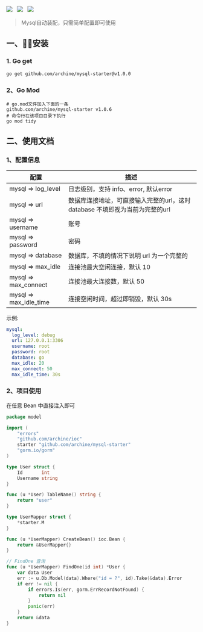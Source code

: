 ![](https://img.shields.io/badge/version-v1.0.0-green.svg) &nbsp; ![](https://img.shields.io/badge/version-go1.21-green.svg) &nbsp;  ![](https://img.shields.io/badge/builder-success-green.svg) &nbsp;

> Mysql自动装配，只需简单配置即可使用

## 一、🚀🚀安装

### 1. Go get

```shell
go get github.com/archine/mysql-starter@v1.0.0
```

### 2、Go Mod

```shell
# go.mod文件加入下面的一条
github.com/archine/mysql-starter v1.0.6
# 命令行在该项目目录下执行
go mod tidy
```

## 二、使用文档

### 1、配置信息

| 配置                     | 描述                                             |
|------------------------|------------------------------------------------|
| mysql => log_level     | 日志级别，支持 info、error, 默认error                    |
| mysql => url           | 数据库连接地址，可直接输入完整的url，这时 database 不填即视为当前为完整的url |
| mysql => username      | 账号                                             |
| mysql => password      | 密码                                             |
| mysql => database      | 数据库，不填的情况下说明 url 为一个完整的                        |
| mysql => max_idle      | 连接池最大空闲连接，默认 10                                |
| mysql => max_connect   | 连接池最大连接数，默认 50                                 |
| mysql => max_idle_time | 连接空闲时间，超过即销毁，默认 30s                            |

示例:

```yaml
mysql:
  log_level: debug
  url: 127.0.0.1:3306
  username: root
  password: root
  database: go
  max_idle: 20
  max_connect: 50
  max_idle_time: 30s
```

### 2、项目使用

在任意 Bean 中直接注入即可

```go
package model

import (
	"errors"
	"github.com/archine/ioc"
	starter "github.com/archine/mysql-starter"
	"gorm.io/gorm"
)

type User struct {
	Id       int
	Username string
}

func (u *User) TableName() string {
	return "user"
}

type UserMapper struct {
	*starter.M
}

func (u *UserMapper) CreateBean() ioc.Bean {
	return &UserMapper{}
}

// FindOne 查询
func (u *UserMapper) FindOne(id int) *User {
	var data User
	err := u.Db.Model(data).Where("id = ?", id).Take(&data).Error
	if err != nil {
		if errors.Is(err, gorm.ErrRecordNotFound) {
			return nil
		}
		panic(err)
	}
	return &data
}
```